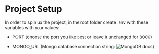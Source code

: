 # Project Setup

In order to spin up the project, in the root folder create .env with these variables with your values:

- PORT (choose the port you like best or leave it unchanged for 3000)

- MONGO_URL (Mongo database connection string: ![MongoDB docs](https://www.mongodb.com/docs/manual/reference/connection-string/))
